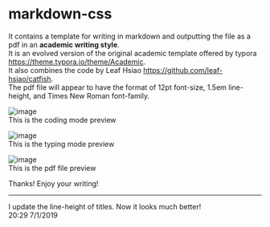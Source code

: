 # markdown-css 
It contains a template for writing in markdown and outputting the file as a pdf in an <strong>academic writing style</strong>.  
It is an evolved version of the original academic template offered by typora https://theme.typora.io/theme/Academic.  
It also combines the code by Leaf Hsiao https://github.com/leaf-hsiao/catfish.  
The pdf file will appear to have the format of 12pt font-size, 1.5em line-height, and Times New Roman font-family.  
  
 ![image](https://github.com/player1-Z/markdown-css/blob/master/coding%20mode%20view.jpg)  
This is the coding mode preview  
  
  ![image](https://github.com/player1-Z/markdown-css/blob/master/typing%20mode%20view.jpg)  
This is the typing mode preview  
  
  ![image](https://github.com/player1-Z/markdown-css/blob/master/pdf%20view.jpg)  
This is the pdf file preview  
  
  Thanks! Enjoy your writing!  
****  
I update the line-height of titles. Now it looks much better!  
20:29 7/1/2019
